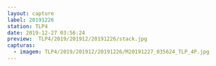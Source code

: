 ```yaml
---
layout: capture
label: 20191226
station: TLP4
date: 2019-12-27 03:56:24
preview:  TLP4/2019/201912/20191226/stack.jpg
capturas:
  - imagem: TLP4/2019/201912/20191226/M20191227_035624_TLP_4P.jpg
---
```

